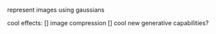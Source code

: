 represent images using gaussians

cool effects:
[] image compression
[] cool new generative capabilities?